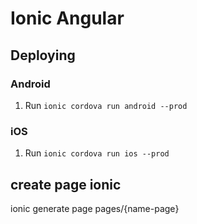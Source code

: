 # Ionic Angular

## Deploying

### Android

1. Run `ionic cordova run android --prod`

### iOS

1. Run `ionic cordova run ios --prod`

## create page ionic

ionic generate page pages/{name-page}
